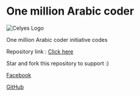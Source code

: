 # One million Arabic coder

![Celyes Logo](http://b.up-00.com/2018/02/151821732343771.png)

One million Arabic coder initiative codes

Repository link : [Click here](https://github.com/celyes/omac)

Star and fork this repository to support :) 

[Facebook](https://fb.com/celyes01)

[GitHub](https://github.com/celyes)

